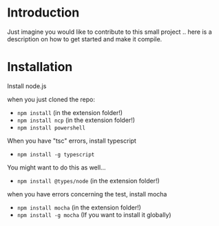 # Introduction
Just imagine you would like to contribute to this small project .. here is a description on how to get started and make it compile.

# Installation
Install node.js

when you just cloned the repo:
- `npm install` (in the extension folder!)
- `npm install ncp` (in the extension folder!)
- `npm install powershell`

When you have "tsc" errors, install typescript
- `npm install -g typescript`

You might want to do this as well...
- `npm install @types/node` (in the extension folder!)

when you have errors concerning the test, install mocha
- `npm install mocha` (in the extension folder!)
- `npm install -g mocha` (If you want to install it globally)